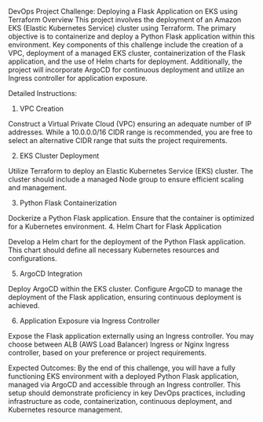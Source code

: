 DevOps Project Challenge: Deploying a Flask Application on EKS using Terraform
Overview
This project involves the deployment of an Amazon EKS (Elastic Kubernetes Service) cluster using Terraform. The primary objective is to containerize and deploy a Python Flask application within this environment. Key components of this challenge include the creation of a VPC, deployment of a managed EKS cluster, containerization of the Flask application, and the use of Helm charts for deployment. Additionally, the project will incorporate ArgoCD for continuous deployment and utilize an Ingress controller for application exposure.

Detailed Instructions:

1. VPC Creation

Construct a Virtual Private Cloud (VPC) ensuring an adequate number of IP addresses. While a 10.0.0.0/16 CIDR range is recommended, you are free to select an alternative CIDR range that suits the project requirements.

2. EKS Cluster Deployment

Utilize Terraform to deploy an Elastic Kubernetes Service (EKS) cluster.
The cluster should include a managed Node group to ensure efficient scaling and management.

3. Python Flask Containerization

Dockerize a Python Flask application. Ensure that the container is optimized for a Kubernetes environment.
4. Helm Chart for Flask Application

Develop a Helm chart for the deployment of the Python Flask application. This chart should define all necessary Kubernetes resources and configurations.

5. ArgoCD Integration 

Deploy ArgoCD within the EKS cluster.
Configure ArgoCD to manage the deployment of the Flask application, ensuring continuous deployment is achieved.

6. Application Exposure via Ingress Controller

Expose the Flask application externally using an Ingress controller.
You may choose between ALB (AWS Load Balancer) Ingress or Nginx Ingress controller, based on your preference or project requirements.

Expected Outcomes:
By the end of this challenge, you will have a fully functioning EKS environment with a deployed Python Flask application, managed via ArgoCD and accessible through an Ingress controller. This setup should demonstrate proficiency in key DevOps practices, including infrastructure as code, containerization, continuous deployment, and Kubernetes resource management.